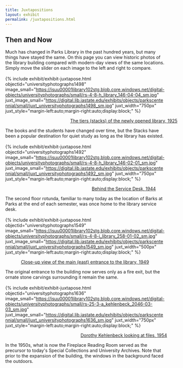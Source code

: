 ```yaml
---
title: Juxtapositions
layout: exhibit
permalink: /juxtapositions.html
---
```


## Then and Now

Much has changed in Parks Library in the past hundred years, but many things have stayed the same. On this page you can view historic photos of the library building compared with modern-day views of the same locations. Simply move the slider on each image to the left and right to compare. 
<br>
<br>
{% include exhibit/exhibit-juxtapose.html
    objectid="universityphotographs1498"
    image_small="https://isuu00001library102stg.blob.core.windows.net/digital-objects/universityphotographs/small/rs-4-8-h_library_146-04-04_sm.jpg"
    juxt_image_small="https://digital.lib.iastate.edu/exhibits/objects/parkscentennial/small/juxt_universityphotographs1498_sm.jpg"
    juxt_width="750px"
    juxt_style="margin-left:auto;margin-right:auto;display:block;"
%}
<div style="width:750px;margin-left:auto;margin-right:auto;text-align:center;">
  <a href="https://digital.lib.iastate.edu/exhibits/parkscentennial/items/universityphotographs1498.html" target="_blank" rel="noopener">
    The tiers (stacks) of the newly opened library, 1925
  </a>
</div>

The books and the students have changed over time, but the Stacks have been a popular destination for quiet study as long as the library has existed.
<br>
<br>
{% include exhibit/exhibit-juxtapose.html
    objectid="universityphotographs1492"
    image_small="https://isuu00001library102stg.blob.core.windows.net/digital-objects/universityphotographs/small/rs-4-8-h_library_146-02-01_sm.jpg"
    juxt_image_small="https://digital.lib.iastate.edu/exhibits/objects/parkscentennial/small/juxt_universityphotographs1492_sm.jpg"
    juxt_width="750px"
    juxt_style="margin-left:auto;margin-right:auto;display:block;"
%}
<div style="width:750px;margin-left:auto;margin-right:auto;text-align:center;">
  <a href="https://digital.lib.iastate.edu/exhibits/parkscentennial/items/universityphotographs1492.html" target="_blank" rel="noopener">
    Behind the Service Desk, 1944
  </a>
  </div>

The second floor rotunda, familiar to many today as the location of Barks at Parks at the end of each semester, was once home to the library service desk.
<br>
<br>
{% include exhibit/exhibit-juxtapose.html
    objectid="universityphotographs1549"
    image_small="https://isuu00001library102stg.blob.core.windows.net/digital-objects/universityphotographs/small/rs-4-8-i_library_258-01-02_sm.jpg"
    juxt_image_small="https://digital.lib.iastate.edu/exhibits/objects/parkscentennial/small/juxt_universityphotographs1549_sm.jpg"
    juxt_width="500px"
    juxt_style="margin-left:auto;margin-right:auto;display:block;"
%}
<div style="width:500px;margin-left:auto;margin-right:auto;text-align:center;">
  <a href="https://digital.lib.iastate.edu/exhibits/parkscentennial/items/universityphotographs1549.html" target="_blank" rel="noopener">
    Close-up view of the main (east) entrance to the library, 1949
  </a>
</div>

The original entrance to the building now serves only as a fire exit, but the ornate stone carvings surrounding it remain the same.
<br>
<br>
{% include exhibit/exhibit-juxtapose.html
    objectid="universityphotographs1636"
    image_small="https://isuu00001library102stg.blob.core.windows.net/digital-objects/universityphotographs/small/rs-25-3-a_kehlenbeck_2046-03-03_sm.jpg"
    juxt_image_small="https://digital.lib.iastate.edu/exhibits/objects/parkscentennial/small/juxt_universityphotographs1636_sm.jpg"
    juxt_width="750px"
    juxt_style="margin-left:auto;margin-right:auto;display:block;"
%}
<div style="width:750px;margin-left:auto;margin-right:auto;text-align:center;">
  <a href="https://digital.lib.iastate.edu/exhibits/parkscentennial/items/universityphotographs1636.html" target="_blank" rel="noopener">
    Dorothy Kehlenbeck looking at files, 1954
  </a>
</div>

In the 1950s, what is now the Fireplace Reading Room served as the precursor to today's Special Collections and University Archives. Note that prior to the expansion of the building, the windows in the background faced the outdoors. 